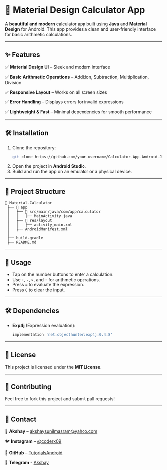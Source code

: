 # 📱 Material Design Calculator App

A **beautiful and modern** calculator app built using **Java** and **Material Design** for Android. This app provides a clean and user-friendly interface for basic arithmetic calculations.

---

## ✨ Features

✅ **Material Design UI** – Sleek and modern interface

✅ **Basic Arithmetic Operations** – Addition, Subtraction, Multiplication, Division

✅ **Responsive Layout** – Works on all screen sizes

✅ **Error Handling** – Displays errors for invalid expressions

✅ **Lightweight & Fast** – Minimal dependencies for smooth performance

---

## 🛠️ Installation

1. Clone the repository:
   ```sh
   git clone https://github.com/your-username/Calculator-App-Android-Java.git
   ```
2. Open the project in **Android Studio**.
3. Build and run the app on an emulator or a physical device.

---

## 📂 Project Structure
```
📂 Material-Calculator
 ├── 📁 app
 │   ├── 📁 src/main/java/com/app/calculator
 │   │   ├── MainActivity.java
 │   ├── 📁 res/layout
 │   │   ├── activity_main.xml
 │   ├── AndroidManifest.xml
 │
 ├── build.gradle
 ├── README.md
```

---

## 🚀 Usage

- Tap on the number buttons to enter a calculation.
- Use `+`, `-`, `×`, and `÷` for arithmetic operations.
- Press `=` to evaluate the expression.
- Press `C` to clear the input.

---

## 🛠 Dependencies

- **Exp4j** (Expression evaluation):
   ```gradle
   implementation 'net.objecthunter:exp4j:0.4.8'
   ```

---

## 📜 License

This project is licensed under the **MIT License**.

---

## 🌟 Contributing

Feel free to fork this project and submit pull requests!

---

## 📧 Contact

📩 **Akshay** – akshaysunilmasram@yahoo.com  

🐦 **Instagram** – [@coderx09](https://instagram.com/coderx09)

📌 **GitHub** – [TutorialsAndroid](https://github.com/TutorialsAndroid)

📩 **Telegram** - [Akshay](https://t.me/a_masram444)

